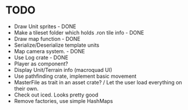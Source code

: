 # TODO
- Draw Unit sprites - DONE
- Make a tileset folder which holds .ron tile info - DONE
- Draw map function - DONE
- Serialize/Deserialize template units
- Map camera system. - DONE
- Use Log crate - DONE
- Player as component?
- Display Unit/Terrain info (macroquad UI)
- Use pathfinding crate, implement basic movement
- MasterFile as trait in an asset crate? / Let the user load everything on their own.
- Check out iced. Looks pretty good
- Remove factories, use simple HashMaps